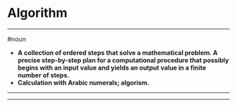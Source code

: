 # Algorithm
---
#noun
- **A collection of ordered steps that solve a mathematical problem. A precise step-by-step plan for a computational procedure that possibly begins with an input value and yields an output value in a finite number of steps.**
- **Calculation with Arabic numerals; algorism.**
---
---
